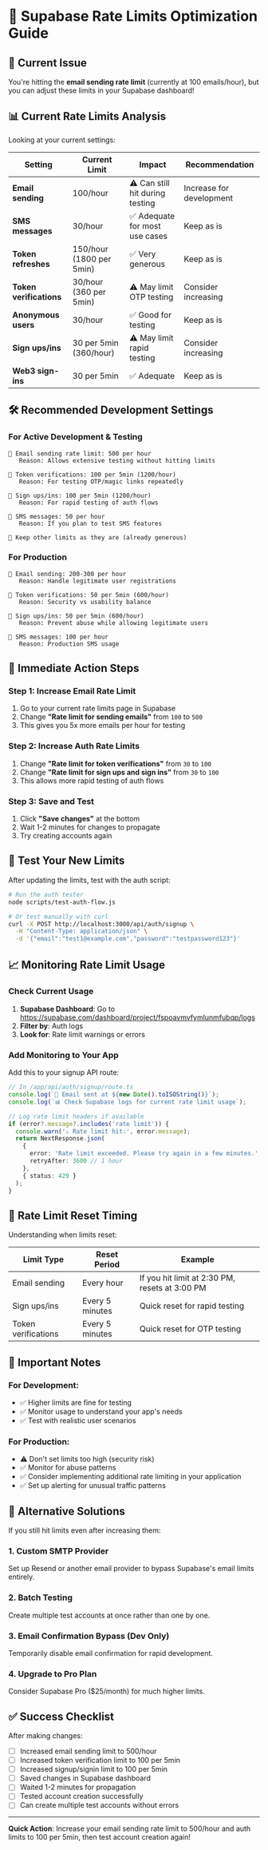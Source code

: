 # 🚀 Supabase Rate Limits Optimization Guide

## 🎯 Current Issue
You're hitting the **email sending rate limit** (currently at 100 emails/hour), but you can adjust these limits in your Supabase dashboard!

## 📊 Current Rate Limits Analysis

Looking at your current settings:

| Setting | Current Limit | Impact | Recommendation |
|---------|---------------|--------|----------------|
| **Email sending** | 100/hour | ⚠️ Can still hit during testing | Increase for development |
| **SMS messages** | 30/hour | ✅ Adequate for most use cases | Keep as is |
| **Token refreshes** | 150/hour (1800 per 5min) | ✅ Very generous | Keep as is |
| **Token verifications** | 30/hour (360 per 5min) | ⚠️ May limit OTP testing | Consider increasing |
| **Anonymous users** | 30/hour | ✅ Good for testing | Keep as is |
| **Sign ups/ins** | 30 per 5min (360/hour) | ⚠️ May limit rapid testing | Consider increasing |
| **Web3 sign-ins** | 30 per 5min | ✅ Adequate | Keep as is |

## 🛠️ Recommended Development Settings

### For Active Development & Testing

```
📧 Email sending rate limit: 500 per hour
   Reason: Allows extensive testing without hitting limits

🔐 Token verifications: 100 per 5min (1200/hour)  
   Reason: For testing OTP/magic links repeatedly

👤 Sign ups/ins: 100 per 5min (1200/hour)
   Reason: For rapid testing of auth flows

📱 SMS messages: 50 per hour
   Reason: If you plan to test SMS features

🔄 Keep other limits as they are (already generous)
```

### For Production

```
📧 Email sending: 200-300 per hour
   Reason: Handle legitimate user registrations

🔐 Token verifications: 50 per 5min (600/hour)
   Reason: Security vs usability balance  

👤 Sign ups/ins: 50 per 5min (600/hour)
   Reason: Prevent abuse while allowing legitimate users

📱 SMS messages: 100 per hour
   Reason: Production SMS usage
```

## 🎯 Immediate Action Steps

### Step 1: Increase Email Rate Limit
1. Go to your current rate limits page in Supabase
2. Change **"Rate limit for sending emails"** from `100` to `500`
3. This gives you 5x more emails per hour for testing

### Step 2: Increase Auth Rate Limits  
1. Change **"Rate limit for token verifications"** from `30` to `100`
2. Change **"Rate limit for sign ups and sign ins"** from `30` to `100`
3. This allows more rapid testing of auth flows

### Step 3: Save and Test
1. Click **"Save changes"** at the bottom
2. Wait 1-2 minutes for changes to propagate
3. Try creating accounts again

## 🧪 Test Your New Limits

After updating the limits, test with the auth script:

```bash
# Run the auth tester
node scripts/test-auth-flow.js

# Or test manually with curl
curl -X POST http://localhost:3000/api/auth/signup \
  -H "Content-Type: application/json" \
  -d '{"email":"test1@example.com","password":"testpassword123"}'
```

## 📈 Monitoring Rate Limit Usage

### Check Current Usage
1. **Supabase Dashboard**: Go to https://supabase.com/dashboard/project/fspoavmvfymlunmfubqp/logs
2. **Filter by**: Auth logs
3. **Look for**: Rate limit warnings or errors

### Add Monitoring to Your App
Add this to your signup API route:

```typescript
// In /app/api/auth/signup/route.ts
console.log(`📧 Email sent at ${new Date().toISOString()}`);
console.log(`📊 Check Supabase logs for current rate limit usage`);

// Log rate limit headers if available
if (error?.message?.includes('rate limit')) {
  console.warn('⚠️ Rate limit hit:', error.message);
  return NextResponse.json(
    { 
      error: 'Rate limit exceeded. Please try again in a few minutes.',
      retryAfter: 3600 // 1 hour
    }, 
    { status: 429 }
  );
}
```

## 🔄 Rate Limit Reset Timing

Understanding when limits reset:

| Limit Type | Reset Period | Example |
|------------|--------------|---------|
| Email sending | Every hour | If you hit limit at 2:30 PM, resets at 3:00 PM |
| Sign ups/ins | Every 5 minutes | Quick reset for rapid testing |
| Token verifications | Every 5 minutes | Quick reset for OTP testing |

## 🚨 Important Notes

### For Development:
- ✅ Higher limits are fine for testing
- ✅ Monitor usage to understand your app's needs
- ✅ Test with realistic user scenarios

### For Production:
- ⚠️ Don't set limits too high (security risk)
- ✅ Monitor for abuse patterns  
- ✅ Consider implementing additional rate limiting in your application
- ✅ Set up alerting for unusual traffic patterns

## 🔧 Alternative Solutions

If you still hit limits even after increasing them:

### 1. Custom SMTP Provider
Set up Resend or another email provider to bypass Supabase's email limits entirely.

### 2. Batch Testing
Create multiple test accounts at once rather than one by one.

### 3. Email Confirmation Bypass (Dev Only)
Temporarily disable email confirmation for rapid development.

### 4. Upgrade to Pro Plan
Consider Supabase Pro ($25/month) for much higher limits.

## ✅ Success Checklist

After making changes:

- [ ] Increased email sending limit to 500/hour
- [ ] Increased token verification limit to 100 per 5min  
- [ ] Increased signup/signin limit to 100 per 5min
- [ ] Saved changes in Supabase dashboard
- [ ] Waited 1-2 minutes for propagation
- [ ] Tested account creation successfully
- [ ] Can create multiple test accounts without errors

---

**Quick Action**: Increase your email sending rate limit to 500/hour and auth limits to 100 per 5min, then test account creation again!
